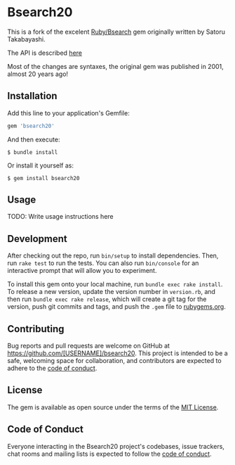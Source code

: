 # Bsearch20

This is a fork of the excelent [Ruby/Bsearch](https://rubygems.org/gems/bsearch) gem originally written by Satoru Takabayashi.

The API is described [here](http://0xcc.net/ruby-bsearch/)

Most of the changes are syntaxes, the original gem was published in 2001, almost 20 years ago!

## Installation

Add this line to your application's Gemfile:

```ruby
gem 'bsearch20'
```

And then execute:

    $ bundle install

Or install it yourself as:

    $ gem install bsearch20

## Usage

TODO: Write usage instructions here

## Development

After checking out the repo, run `bin/setup` to install dependencies. Then, run `rake test` to run the tests. You can also run `bin/console` for an interactive prompt that will allow you to experiment.

To install this gem onto your local machine, run `bundle exec rake install`. To release a new version, update the version number in `version.rb`, and then run `bundle exec rake release`, which will create a git tag for the version, push git commits and tags, and push the `.gem` file to [rubygems.org](https://rubygems.org).

## Contributing

Bug reports and pull requests are welcome on GitHub at https://github.com/[USERNAME]/bsearch20. This project is intended to be a safe, welcoming space for collaboration, and contributors are expected to adhere to the [code of conduct](https://github.com/[USERNAME]/bsearch20/blob/master/CODE_OF_CONDUCT.md).


## License

The gem is available as open source under the terms of the [MIT License](https://opensource.org/licenses/MIT).

## Code of Conduct

Everyone interacting in the Bsearch20 project's codebases, issue trackers, chat rooms and mailing lists is expected to follow the [code of conduct](https://github.com/[USERNAME]/bsearch20/blob/master/CODE_OF_CONDUCT.md).
